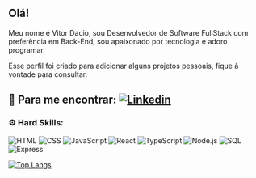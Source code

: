 ## Olá!

Meu nome é Vitor Dacio, sou Desenvolvedor de Software FullStack com preferência em Back-End, sou apaixonado por tecnologia e adoro programar.

Esse perfil foi criado para adicionar alguns projetos pessoais, fique à vontade para consultar.


## 💎 Para me encontrar: [![Linkedin](https://img.shields.io/badge/LinkedIn-0077B5?style=for-the-badge&logo=linkedin&logoColor=white)](https://linkedin.com/in/vitordacio)




### ⚙ Hard Skills:
![HTML](https://img.shields.io/badge/HTML5-E34F26?style=for-the-badge&logo=html5&logoColor=white)
![CSS](https://img.shields.io/badge/CSS3-1572B6?style=for-the-badge&logo=css3&logoColor=white)
![JavaScript](https://img.shields.io/badge/JavaScript-F7DF1E?style=for-the-badge&logo=javascript&logoColor=black)
![React](https://img.shields.io/badge/React-20232A?style=for-the-badge&logo=react&logoColor=61DAFB)
![TypeScript](https://img.shields.io/badge/TypeScript-007ACC?style=for-the-badge&logo=typescript&logoColor=white)
![Node.js](https://img.shields.io/badge/Node.js-43853D?style=for-the-badge&logo=node.js&logoColor=white)
![SQL](https://img.shields.io/badge/PostgreSQL-316192?style=for-the-badge&logo=postgresql&logoColor=white)
![Express](https://img.shields.io/badge/Express.js-404D59?style=for-the-badge)

[![Top Langs](https://github-readme-stats.vercel.app/api/top-langs/?username=vitordacio&layout=compact)](https://github.com/vitordacio/github-readme-stats)

